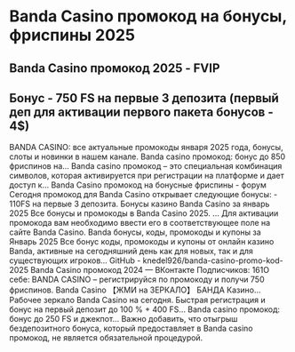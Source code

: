 # Banda Casino промокод на бонусы, фриспины 2025

## Banda Casino промокод 2025 - FVIP

## Бонус - 750 FS на первые 3 депозита (первый деп для активации первого пакета бонусов - 4$)


BANDA CASINO: все актуальные промокоды января 2025 года, бонусы, слоты и новинки в нашем канале.
Banda casino промокод: бонус до 850 фриспинов на...
Banda casino промокод – это специальная комбинация символов, которая активируется при регистрации на платформе и дает доступ к...
Banda Casino промокод на бонусные фриспины - форум
Сегодня промокод для Banda Casino открывает следующие бонусы: - 110FS на первые 3 депозита.
Бонусы казино Banda Casino за январь 2025
Все бонусы и промокоды в Banda Casino 2025. ... Для активации промокода вам необходимо ввести его в соответствующее поле на сайте Banda Casino.
Banda бонусы, коды, промокоды и купоны за Январь 2025
Все бонус коды, промокоды и купоны от онлайн казино Banda, активные на сегодняшний день как для новых, так и для существующих игроков...
GitHub - knedel926/banda-casino-promo-kod-2025
Banda Casino промокод 2024 — ВКонтакте Подписчиков: 161О себе: BANDA CASINO – регистрируйся по промокоду и получи 750 фриспинов.
Banda Casino 【ЖМИ на ЗЕРКАЛО】 БАНДА Казино...
Рабочее зеркало Banda Casino на сегодня. Быстрая регистрация и бонус на первый депозит до 100 % + 400 FS...
Banda casino промокод: бонус до 250 FS и джекпот...
Важно добавить, что отыгрыш бездепозитного бонуса, который предоставляет в Banda casino промокод, не является обязательной процедурой.
